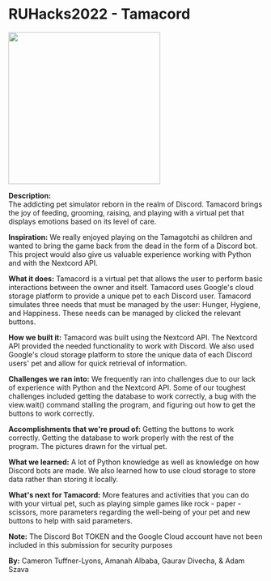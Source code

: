 # <strong>RUHacks2022</strong> - Tamacord

<img src=https://cdn.discordapp.com/attachments/956542155101454396/972551444861419550/unknown.png width="300">

<strong>Description:</strong> <br />
The addicting pet simulator reborn in the realm of Discord. Tamacord brings the joy of feeding, grooming, raising, and playing with a virtual pet that displays emotions based on its level of care.

<strong>Inspiration:</strong> 
We really enjoyed playing on the Tamagotchi as children and wanted to bring the game back from the dead in the form of a Discord bot. This project would also give us valuable experience working with Python and with the Nextcord API.

<strong>What it does:</strong> 
Tamacord is a virtual pet that allows the user to perform basic interactions between the owner and itself. Tamacord uses Google's cloud storage platform to provide a unique pet to each Discord user. Tamacord simulates three needs that must be managed by the user: Hunger, Hygiene, and Happiness. These needs can be managed by clicked the relevant buttons.

<strong>How we built it:</strong> 
Tamacord was built using the Nextcord API. The Nextcord API provided the needed functionality to work with Discord. We also used Google's cloud storage platform to store the unique data of each Discord users' pet and allow for quick retrieval of information.

<strong>Challenges we ran into:</strong>
We frequently ran into challenges due to our lack of experience with Python and the Nextcord API. Some of our toughest challenges included getting the database to work correctly, a bug with the view.wait() command stalling the program, and figuring out how to get the buttons to work correctly.

<strong>Accomplishments that we're proud of:</strong>
Getting the buttons to work correctly. Getting the database to work properly with the rest of the program. The pictures drawn for the virtual pet.

<strong>What we learned:</strong>
A lot of Python knowledge as well as knowledge on how Discord bots are made. We also learned how to use cloud storage to store data rather than storing it locally.

<strong>What's next for Tamacord:</strong>
More features and activities that you can do with your virtual pet, such as playing simple games like rock - paper - scissors, more parameters regarding the well-being of your pet and new buttons to help with said parameters.

<strong>**Note:**</strong>
The Discord Bot TOKEN and the Google Cloud account have not been included in this submission for security purposes

<strong>By:</strong> Cameron Tuffner-Lyons, Amanah Albaba, Gaurav Divecha, & Adam Szava 
